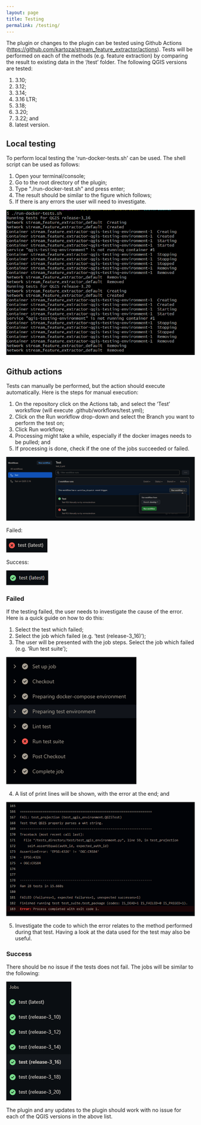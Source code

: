 ```yaml
---
layout: page
title: Testing
permalink: /testing/
---
```


The plugin or changes to the plugin can be tested using Github Actions (https://github.com/kartoza/stream_feature_extractor/actions).
Tests will be performed on each of the methods (e.g. feature extraction) by comparing the result to existing data in the ‘/test’ folder. The following QGIS versions are tested:
1. 3.10;
2. 3.12;
3. 3.14;
4. 3.16 LTR;
5. 3.18;
6. 3.20;
7. 3.22; and
8. latest version.

## Local testing
To perform local testing the 'run-docker-tests.sh' can be used. The shell script can be used as follows:
1. Open your terminal/console;
2. Go to the root directory of the plugin;
3. Type "./run-docker-test.sh" and press enter;
4. The result should be similar to the figure which follows;
5. If there is any errors the user will need to investigate.

![segment_center](/images/testing/local_testing.png)

## Github actions
Tests can manually be performed, but the action should execute automatically. Here is the steps for manual execution:
1. On the repository click on the Actions tab, and select the ‘Test’ worksflow (will execute .github/workflows/test.yml);
2. Click on the Run workflow drop-down and select the Branch you want to perform the test on;
3. Click Run workflow;
4. Processing might take a while, especially if the docker images needs to be pulled; and
5. If processing is done, check if the one of the jobs succeeded or failed.

![actions](/images/testing/github_actions.png)

Failed:

![failed](/images/testing/failed.png)

Success:

![success](/images/testing/success.png)

### Failed
If the testing failed, the user needs to investigate the cause of the error. Here is a quick guide on how to do this:
1. Select the test which failed;
2. Select the job which failed (e.g. ‘test (release-3_16)’);
3. The user will be presented with the job steps. Select the job which failed (e.g. ‘Run test suite’);

![success](/images/testing/job_steps.png)

4. A list of print lines will be shown, with the error at the end; and

![error](/images/testing/error_msg.png)

5. Investigate the code to which the error relates to the method performed during that test. Having a look at the data used for the test may also be useful.

### Success
There should be no issue if the tests does not fail. The jobs will be similar to the following:

![jobs_success](/images/testing/jobs_success.png)

The plugin and any updates to the plugin should work with no issue for each of the QGIS versions in the above list.
